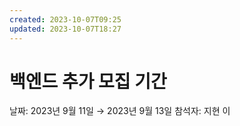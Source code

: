 ```yaml
---
created: 2023-10-07T09:25
updated: 2023-10-07T18:27
---
```

# 백엔드 추가 모집 기간

날짜: 2023년 9월 11일 → 2023년 9월 13일
참석자: 지현 이